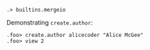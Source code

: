 ```ucm:hide
.> builtins.mergeio
```

Demonstrating `create.author`:

```ucm
.foo> create.author alicecoder "Alice McGee"
.foo> view 2
```

